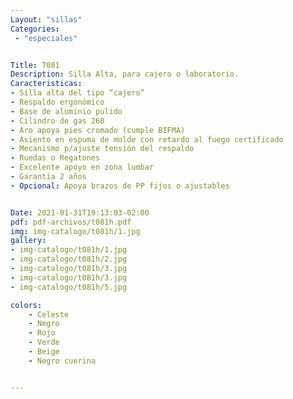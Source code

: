 ```yaml
---
Layout: "sillas"
Categories:
 - "especiales"


Title: T081
Description: Silla Alta, para cajero o laboratorio.
Caracteristicas: 
- Silla alta del tipo “cajero”
- Respaldo ergonómico
- Base de aluminio pulido
- Cilindro de gas 260
- Aro apoya pies cromado (cumple BIFMA)
- Asiento en espuma de molde con retardo al fuego certificado
- Mecanismo p/ajuste tensión del respaldo
- Ruedas o Regatones
- Excelente apoyo en zona lumbar
- Garantía 2 años
- Opcional: Apoya brazos de PP fijos o ajustables


Date: 2021-01-31T19:13:03-02:00
pdf: pdf-archivos/t081h.pdf
img: img-catalogo/t081h/1.jpg
gallery: 
- img-catalogo/t081h/1.jpg
- img-catalogo/t081h/2.jpg
- img-catalogo/t081h/3.jpg
- img-catalogo/t081h/3.jpg
- img-catalogo/t081h/5.jpg

colors:
    - Celeste
    - Negro
    - Rojo
    - Verde
    - Beige
    - Negro cuerina


---
```


